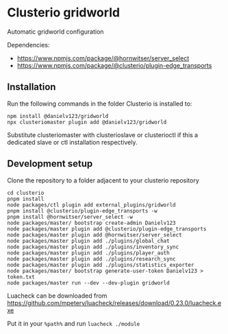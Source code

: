 # Clusterio gridworld

Automatic gridworld configuration

Dependencies:

* https://www.npmjs.com/package/@hornwitser/server_select
* https://www.npmjs.com/package/@clusterio/plugin-edge_transports

## Installation

Run the following commands in the folder Clusterio is installed to:

    npm install @danielv123/gridworld
    npx clusteriomaster plugin add @danielv123/gridworld

Substitute clusteriomaster with clusterioslave or clusterioctl if this a dedicated slave or ctl installation respectively.

## Development setup

Clone the repository to a folder adjacent to your clusterio repository

    cd clusterio
    pnpm install
    node packages/ctl plugin add external_plugins/gridworld
    pnpm install @clusterio/plugin-edge_transports -w
    pnpm install @hornwitser/server_select -w
    node packages/master/ bootstrap create-admin Danielv123
    node packages/master plugin add @clusterio/plugin-edge_transports
    node packages/master plugin add @hornwitser/server_select
    node packages/master plugin add ./plugins/global_chat
    node packages/master plugin add ./plugins/inventory_sync
    node packages/master plugin add ./plugins/player_auth
    node packages/master plugin add ./plugins/research_sync
    node packages/master plugin add ./plugins/statistics_exporter
    node packages/master/ bootstrap generate-user-token Danielv123 > token.txt
    node packages/master run --dev --dev-plugin gridworld

Luacheck can be downloaded from https://github.com/mpeterv/luacheck/releases/download/0.23.0/luacheck.exe

Put it in your `%path%` and run `luacheck ./module`
